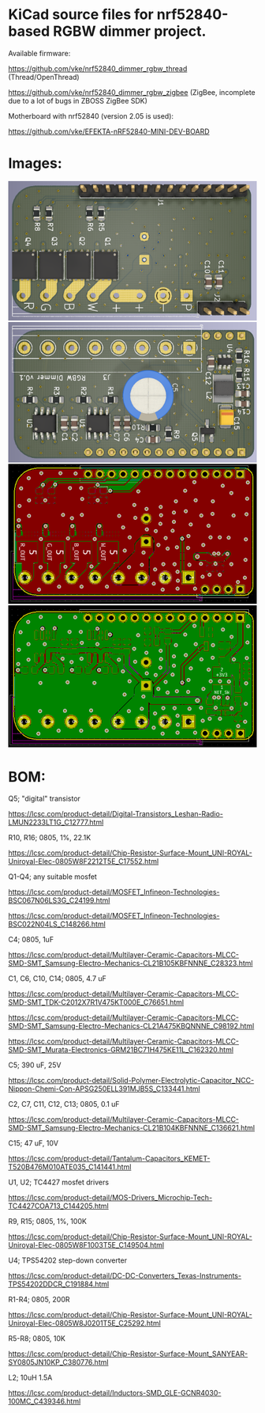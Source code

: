# KiCad source files for nrf52840-based RGBW dimmer project.

Available firmware:

https://github.com/vke/nrf52840_dimmer_rgbw_thread (Thread/OpenThread)

https://github.com/vke/nrf52840_dimmer_rgbw_zigbee (ZigBee, incomplete due to a lot of bugs in ZBOSS ZigBee SDK)

Motherboard with nrf52840 (version 2.05 is used):

https://github.com/vke/EFEKTA-nRF52840-MINI-DEV-BOARD

# Images:

![bottom](/doc/bottom.png?raw=true "bottom")
![top](/doc/top.png?raw=true "top")
![bottom pcb](/doc/bottom-pcb.png?raw=true "bottom pcb")
![top pcb](/doc/top-pcb.png?raw=true "top pcb")

# BOM:

Q5; "digital" transistor

https://lcsc.com/product-detail/Digital-Transistors_Leshan-Radio-LMUN2233LT1G_C12777.html

R10, R16; 0805, 1%, 22.1K

https://lcsc.com/product-detail/Chip-Resistor-Surface-Mount_UNI-ROYAL-Uniroyal-Elec-0805W8F2212T5E_C17552.html

Q1-Q4; any suitable mosfet

https://lcsc.com/product-detail/MOSFET_Infineon-Technologies-BSC067N06LS3G_C24199.html

https://lcsc.com/product-detail/MOSFET_Infineon-Technologies-BSC022N04LS_C148266.html

C4; 0805, 1uF

https://lcsc.com/product-detail/Multilayer-Ceramic-Capacitors-MLCC-SMD-SMT_Samsung-Electro-Mechanics-CL21B105KBFNNNE_C28323.html

C1, C6, C10, C14; 0805, 4.7 uF

https://lcsc.com/product-detail/Multilayer-Ceramic-Capacitors-MLCC-SMD-SMT_TDK-C2012X7R1V475KT000E_C76651.html

https://lcsc.com/product-detail/Multilayer-Ceramic-Capacitors-MLCC-SMD-SMT_Samsung-Electro-Mechanics-CL21A475KBQNNNE_C98192.html

https://lcsc.com/product-detail/Multilayer-Ceramic-Capacitors-MLCC-SMD-SMT_Murata-Electronics-GRM21BC71H475KE11L_C162320.html

C5; 390 uF, 25V

https://lcsc.com/product-detail/Solid-Polymer-Electrolytic-Capacitor_NCC-Nippon-Chemi-Con-APSG250ELL391MJB5S_C133441.html

C2, C7, C11, C12, C13; 0805, 0.1 uF

https://lcsc.com/product-detail/Multilayer-Ceramic-Capacitors-MLCC-SMD-SMT_Samsung-Electro-Mechanics-CL21B104KBFNNNE_C136621.html

C15; 47 uF, 10V

https://lcsc.com/product-detail/Tantalum-Capacitors_KEMET-T520B476M010ATE035_C141441.html

U1, U2; TC4427 mosfet drivers

https://lcsc.com/product-detail/MOS-Drivers_Microchip-Tech-TC4427COA713_C144205.html

R9, R15; 0805, 1%, 100K

https://lcsc.com/product-detail/Chip-Resistor-Surface-Mount_UNI-ROYAL-Uniroyal-Elec-0805W8F1003T5E_C149504.html

U4; TPS54202 step-down converter

https://lcsc.com/product-detail/DC-DC-Converters_Texas-Instruments-TPS54202DDCR_C191884.html

R1-R4; 0805, 200R

https://lcsc.com/product-detail/Chip-Resistor-Surface-Mount_UNI-ROYAL-Uniroyal-Elec-0805W8J0201T5E_C25292.html

R5-R8; 0805, 10K

https://lcsc.com/product-detail/Chip-Resistor-Surface-Mount_SANYEAR-SY0805JN10KP_C380776.html

L2; 10uH 1.5A

https://lcsc.com/product-detail/Inductors-SMD_GLE-GCNR4030-100MC_C439346.html
